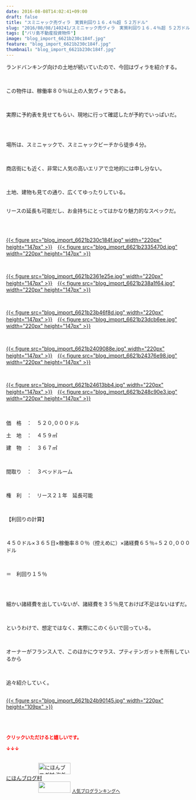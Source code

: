 ```yaml
---
date: 2016-08-08T14:02:41+09:00
draft: false
title: "スミニャック売ヴィラ　実質利回り１６.４％超 ５２万ドル"
slug: "2016/08/08/140241/スミニャック売ヴィラ　実質利回り１６.４％超 ５２万ドル"
tags: ["バリ島不動産投資物件"]
image: "blog_import_6621b230c184f.jpg"
feature: "blog_import_6621b230c184f.jpg"
thumbnail: "blog_import_6621b230c184f.jpg"
---
```

<p>ランドバンキング向けの土地が続いていたので、今回はヴィラを紹介する。</p><br/><p>この物件は、稼働率８０％以上の人気ヴィラである。</p><br/><p>実際に予約表を見せてもらい、現地に行って確認したが予約でいっぱいだ。</p><br/><br/><p>場所は、スミニャックで、スミニャックビーチから徒歩４分。</p><br/><p>商店街にも近く、非常に人気の高いエリアで立地的には申し分ない。</p><br/><p>土地、建物も見ての通り、広くてゆったりしている。</p><p><br/>リースの延長も可能だし、お金持ちにとってはかなり魅力的なスペックだ。</p><br/><br/><p><a href="blog_import_6621b2320995a.jpg">{{< figure src="blog_import_6621b230c184f.jpg" width="220px" height="147px" >}}</a>　<a href="blog_import_6621b2348fe26.jpg">{{< figure src="blog_import_6621b2335470d.jpg" width="220px" height="147px" >}}</a></p><br/><p><a href="blog_import_6621b2375de54.jpg">{{< figure src="blog_import_6621b2361e25e.jpg" width="220px" height="147px" >}}</a>　<a href="blog_import_6621b239d75b4.jpg">{{< figure src="blog_import_6621b238a1f64.jpg" width="220px" height="147px" >}}</a></p><br/><p><a href="blog_import_6621b23c7be4f.jpg">{{< figure src="blog_import_6621b23b46f8d.jpg" width="220px" height="147px" >}}</a>　<a href="blog_import_6621b23f0f2a5.jpg">{{< figure src="blog_import_6621b23dcb6ee.jpg" width="220px" height="147px" >}}</a></p><br/><p><a href="blog_import_6621b241dc993.jpg">{{< figure src="blog_import_6621b2409088e.jpg" width="220px" height="147px" >}}</a>　<a href="blog_import_6621b244c59cb.jpg">{{< figure src="blog_import_6621b24376e98.jpg" width="220px" height="147px" >}}</a></p><br/><p><a href="blog_import_6621b2474c8a2.jpg">{{< figure src="blog_import_6621b24613bb4.jpg" width="220px" height="147px" >}}</a>　<a href="blog_import_6621b24a2354f.jpg">{{< figure src="blog_import_6621b248c90e3.jpg" width="220px" height="147px" >}}</a></p><p><br/><br/>価　格　：　５２０,０００ドル<br/></p><p>土　地　：　４５９㎡<br/></p><p>建　物　：　３６７㎡<br/></p><br/><p>間取り　：　３ベッドルーム</p><br/><p>権　利　：　リース２１年　延長可能<br/></p><p><br/></p><p>【利回りの計算】</p><br/><p>４５０ドル×３６５日×稼働率８０％（控えめに）×諸経費６５％÷５２０,０００ドル</p><br/><p>＝　利回り１５％</p><br/><p><br/>細かい諸経費を出していないが、諸経費を３５％見ておけば不足はないはずだ。</p><br/><p>というわけで、想定ではなく、実際にこのくらいで回っている。　</p><p><br/></p><p>オーナーがフランス人で、このほかにウマラス、プティテンガットを所有しているから</p><br/><p>追々紹介していく。</p><br/><a href="blog_import_6621b24ceca5a.jpg">{{< figure src="blog_import_6621b24b90145.jpg" width="220px" height="109px" >}}</a><br/><br/><br/><br/><p><font color="#ff0000" size="2"><strong>クリックいただけると嬉しいです。<br/></strong></font></p><p><font color="#ff0000" size="2"><strong>↓↓↓</strong></font></p><p><br/><a href="ranking.html?p_cid=01260127" target="_blank"><img border="0" alt="にほんブログ村 海外生活ブログ バリ島情報へ" src="data:image/svg+xml;charset=utf-8,%3Csvg%20xmlns%3D%22http%3A%2F%2Fwww.w3.org%2F2000%2Fsvg%22%20title%3D%22Placeholder%20for%20Images%22%20role%3D%22presentation%22%20viewBox%3D%220%200%2088%2031%22%20%2F%3E" width="88" height="31" data-src="https://img-proxy.blog-video.jp/images?url=http%3A%2F%2Foverseas.blogmura.com%2Fbali%2Fimg%2Fbali88_31.gif" style="aspect-ratio: auto 88 / 31;"/><noscript><img border="0" alt="にほんブログ村 海外生活ブログ バリ島情報へ" src="https://img-proxy.blog-video.jp/images?url=http%3A%2F%2Foverseas.blogmura.com%2Fbali%2Fimg%2Fbali88_31.gif" width="88" height="31"></noscript></a><br/><a href="ranking.html?p_cid=01260127" target="_blank">にほんブログ村</a> <br/><a title="人気ブログランキングへ" href="link.php?1804582"><img border="0" src="data:image/svg+xml;charset=utf-8,%3Csvg%20xmlns%3D%22http%3A%2F%2Fwww.w3.org%2F2000%2Fsvg%22%20title%3D%22Placeholder%20for%20Images%22%20role%3D%22presentation%22%20viewBox%3D%220%200%2088%2031%22%20%2F%3E" width="88" height="31" data-src="https://blog.with2.net/img/banner/banner_22.gif" style="aspect-ratio: auto 88 / 31;"/><noscript><img border="0" src="https://blog.with2.net/img/banner/banner_22.gif" width="88" height="31"></noscript></a> <a style="FONT-SIZE: 12px" href="link.php?1804582">人気ブログランキングへ</a> </p>

